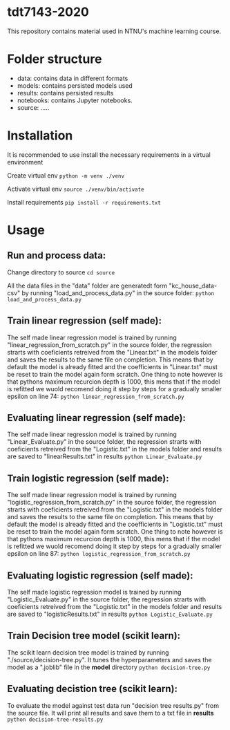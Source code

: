 # tdt7143-2020

This repository contains material used in NTNU's machine learning course.

# Folder structure
* data: contains data in different formats
* models: contains persisted models used
* results: contains persisted results
* notebooks: contains Jupyter notebooks.
* source: .....

# Installation
It is recommended to use install the necessary requirements in a
virtual environment

Create virtual env
`python -m venv ./venv`

Activate virtual env
`source ./venv/bin/activate`

Install requirements
`pip install -r requirements.txt`

# Usage

## Run and process data:

Change directory to source
`cd source`

All the data files in the "data" folder are generatedt form "kc_house_data-csv" by running "load_and_process_data.py" in the source folder:
`python load_and_process_data.py`

## Train linear regression (self made):
The self made linear regression model is trained by running "linear_regression_from_scratch.py" in the source folder, the regression strarts with coeficients retreived from the "Linear.txt" in the models folder and saves the results to the same file on completion. This means that by default the model is already fitted and the coefficients in "Linear.txt" must be reset to train the model again form scratch. One thing to note however is that pythons maximum recurcion depth is 1000, this mens that if the model is refitted we wuold recomend doing it step by steps for a gradually smaller epsilon on line 74:
`python linear_regression_from_scratch.py`

## Evaluating linear regression (self made):
The self made linear regression model is trained by running "Linear_Evaluate.py" in the source folder, the regression strarts with coeficients retreived from the "Logistic.txt" in the models folder and results are saved to "linearResults.txt" in results
`python Linear_Evaluate.py`

## Train logistic regression (self made):
The self made linear regression model is trained by running "logistic_regression_from_scratch.py" in the source folder, the regression strarts with coeficients retreived from the "Logistic.txt" in the models folder and saves the results to the same file on completion. This means that by default the model is already fitted and the coefficients in "Logistic.txt" must be reset to train the model again form scratch. One thing to note however is that pythons maximum recurcion depth is 1000, this mens that if the model is refitted we wuold recomend doing it step by steps for a gradually smaller epsilon on line 87:
`python logistic_regression_from_scratch.py`

## Evaluating logistic regression (self made):
The self made logistic regression model is trained by running "Logistic_Evaluate.py" in the source folder, the regression strarts with coeficients retreived from the "Logistic.txt" in the models folder and results are saved to "logisticResults.txt" in results
`python Logistic_Evaluate.py`


## Train Decision tree model (scikit learn):
The scikit learn decision tree model is trained by running "./source/decision-tree.py". It tunes the hyperparameters and saves the model as a ".joblib" file in
the **model** directory
`python decision-tree.py`

## Evaluating decistion tree (scikit learn):
To evaluate the model against test data run "decision tree results.py" from the source file.
It will print all results and save them to a txt file in **results**
`python decision-tree-results.py`

